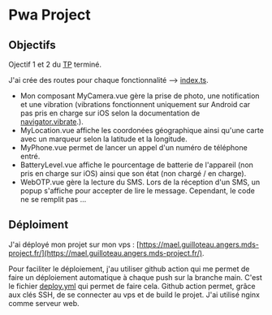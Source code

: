 # Pwa Project
## Objectifs
Ojectif 1 et 2 du [TP](https://formation.anjousoft.fr/Vuejs/TP_fullstack.php) terminé.

J'ai crée des routes pour chaque fonctionnalité --> [index.ts](https://github.com/maelgllt/pwa-project/blob/main/src/router/index.ts).   

- Mon composant MyCamera.vue gère la prise de photo, une notification et une vibration (vibrations fonctionnent uniquement sur Android car pas pris en charge sur iOS selon la documentation de [navigator.vibrate](https://developer.mozilla.org/fr/docs/Web/API/Navigator/vibrate).).
- MyLocation.vue affiche les coordonées géographique ainsi qu'une carte avec un marqueur selon la latitude et la longitude.
- MyPhone.vue permet de lancer un appel d'un numéro de téléphone entré.
- BatteryLevel.vue affiche le pourcentage de batterie de l'appareil (non pris en charge sur iOS) ainsi que son état (non chargé / en charge).
- WebOTP.vue gère la lecture du SMS. Lors de la réception d'un SMS, un popup s'affiche pour accepter de lire le message. Cependant, le code ne se remplit pas ...

## Déploiment
J'ai déployé mon projet sur mon vps : [https://mael.guilloteau.angers.mds-project.fr/](https://mael.guilloteau.angers.mds-project.fr/).

Pour faciliter le déploiement, j'au utiliser github action qui me permet de faire un déploiement automatique à chaque push sur la branche main. C'est le fichier [deploy.yml](https://github.com/maelgllt/pwa-project/blob/main/.github/workflows/deploy.yml) qui permet de faire cela. Github action permet, grâce aux clés SSH, de se connecter au vps et de build le projet. J'ai utilisé nginx comme serveur web.
